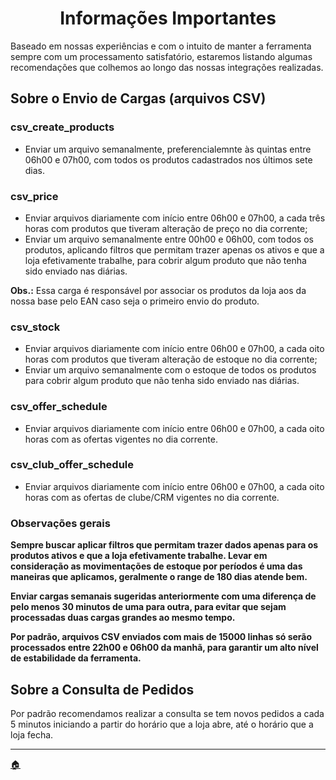 <h1 align="center">Informações Importantes</h1>

Baseado em nossas experiências e com o intuito de manter a ferramenta sempre com um processamento satisfatório, estaremos listando algumas recomendações que colhemos ao longo das nossas integrações realizadas.

## Sobre o Envio de Cargas (arquivos CSV)

### csv_create_products

- Enviar um arquivo semanalmente, preferencialemnte às quintas entre 06h00 e 07h00, com todos os produtos cadastrados nos últimos sete dias.

### csv_price

- Enviar arquivos diariamente com início entre 06h00 e 07h00, a cada três horas com produtos que tiveram alteração de preço no dia corrente;
- Enviar um arquivo semanalmente entre 00h00 e 06h00, com todos os produtos, aplicando filtros que permitam trazer apenas os ativos e que a loja efetivamente trabalhe, para cobrir algum produto que não tenha sido enviado nas diárias.

**Obs.:** Essa carga é responsável por associar os produtos da loja aos da nossa base pelo EAN caso seja o primeiro envio do produto.

### csv_stock

- Enviar arquivos diariamente com início entre 06h00 e 07h00, a cada oito horas com produtos que tiveram alteração de estoque no dia corrente;
- Enviar um arquivo semanalmente com o estoque de todos os produtos para cobrir algum produto que não tenha sido enviado nas diárias.

### csv_offer_schedule
- Enviar arquivos diariamente com início entre 06h00 e 07h00, a cada oito horas com as ofertas vigentes no dia corrente.

### csv_club_offer_schedule
- Enviar arquivos diariamente com início entre 06h00 e 07h00, a cada oito horas com as ofertas de clube/CRM vigentes no dia corrente.

### Observações gerais

**Sempre buscar aplicar filtros que permitam trazer dados apenas para os produtos ativos e que a loja efetivamente trabalhe. Levar em consideração as movimentações de estoque por períodos é uma das maneiras que aplicamos, geralmente o range de 180 dias atende bem.**

**Enviar cargas semanais sugeridas anteriormente com uma diferença de pelo menos 30 minutos de uma para outra, para evitar que sejam processadas duas cargas grandes ao mesmo tempo.**

**Por padrão, arquivos CSV enviados com mais de 15000 linhas só serão processados entre 22h00 e 06h00 da manhã, para garantir um alto nível de estabilidade da ferramenta.**

## Sobre a Consulta de Pedidos

Por padrão recomendamos realizar a consulta se tem novos pedidos a cada 5 minutos iniciando a partir do horário que a loja abre, até o horário que a loja fecha.

---

[:house:](https://github.com/mercadapp-integracao/MercadappAPI)
